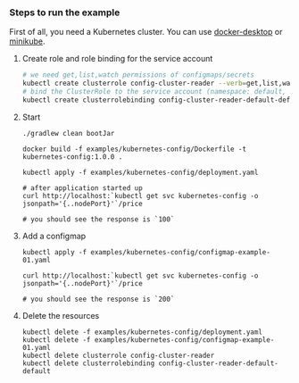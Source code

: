 ### Steps to run the example

First of all, you need a Kubernetes cluster. You can
use [docker-desktop](https://www.docker.com/products/docker-desktop/)
or [minikube](https://kubernetes.io/zh-cn/docs/tutorials/hello-minikube/).

1. Create role and role binding for the service account
    ```bash
    # we need get,list,watch permissions of configmaps/secrets
    kubectl create clusterrole config-cluster-reader --verb=get,list,watch --resource=configmaps,secrets
    # bind the ClusterRole to the service account (namespace: default, name: default)
    kubectl create clusterrolebinding config-cluster-reader-default-default --clusterrole config-cluster-reader --serviceaccount default:default
    ```

2. Start
    ```shell
    ./gradlew clean bootJar
    
    docker build -f examples/kubernetes-config/Dockerfile -t kubernetes-config:1.0.0 .
    
    kubectl apply -f examples/kubernetes-config/deployment.yaml
    ```
   ```shell
   # after application started up
   curl http://localhost:`kubectl get svc kubernetes-config -o jsonpath='{..nodePort}'`/price
   
   # you should see the response is `100`
   ```

3. Add a configmap
    ```shell
    kubectl apply -f examples/kubernetes-config/configmap-example-01.yaml
   
    curl http://localhost:`kubectl get svc kubernetes-config -o jsonpath='{..nodePort}'`/price
   
    # you should see the response is `200`
    ```

4. Delete the resources
    ```shell
    kubectl delete -f examples/kubernetes-config/deployment.yaml
    kubectl delete -f examples/kubernetes-config/configmap-example-01.yaml
    kubectl delete clusterrole config-cluster-reader
    kubectl delete clusterrolebinding config-cluster-reader-default-default
    ```
